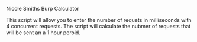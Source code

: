 Nicole Smiths Burp Calculator

This script will allow you to enter the number of requets in milliseconds with 4 concurrent requests.  The script will calculate the nubmer of requests that will be sent an a 1 hour peroid. 